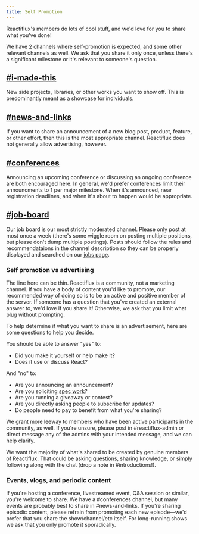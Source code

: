 ```yaml
---
title: Self Promotion
---
```


Reactiflux's members do lots of cool stuff, and we'd love for you to share what you've done!

We have 2 channels where self-promotion is expected, and some other relevant channels as well. We ask that you share it only once, unless there's a significant milestone or it's relevant to someone's question.

## [#i-made-this](https://discord.gg/GaCSDfm)

New side projects, libraries, or other works you want to show off. This is predominantly meant as a showcase for individuals.

## [#news-and-links](https://discord.gg/TEYnXKw)

If you want to share an announcement of a new blog post, product, feature, or other effort, then this is the most appropriate channel. Reactiflux does not generally allow advertising, however.

## [#conferences](https://discord.gg/RYVBdtY)

Announcing an upcoming conference or discussing an ongoing conference are both encouraged here. In general, we'd prefer conferences limit their announcments to 1 per major milestone. When it's announced, near registration deadlines, and when it's about to happen would be appropriate.

## [#job-board](https://discord.gg/R942bNb)

Our job board is our most strictly moderated channel. Please only post at most once a week (there's some wiggle room on posting multiple positions, but please don't dump multiple postings). Posts should follow the rules and recommendataions in the channel description so they can be properly displayed and searched on our [jobs page](/jobs/).

### Self promotion vs advertising

The line here can be thin. Reactiflux is a community, not a marketing channel. If you have a body of content you'd like to promote, our recommended way of doing so is to be an active and positive member of the server. If someone has a question that you've created an external answer to, we'd love if you share it! Otherwise, we ask that you limit what plug without prompting.

To help determine if what you want to share is an advertisement, here are some questions to help you decide.

You should be able to answer "yes" to:

- Did you make it yourself or help make it?
- Does it use or discuss React?

And "no" to:

- Are you announcing an announcement?
- Are you soliciting [spec work](https://www.nospec.com/)?
- Are you running a giveaway or contest?
- Are you directly asking people to subscribe for updates?
- Do people need to pay to benefit from what you're sharing?

We grant more leeway to members who have been active participants in the community, as well. If you're unsure, please post in #reactiflux-admin or direct message any of the admins with your intended message, and we can help clarify.

We want the majority of what's shared to be created by genuine members of Reactiflux. That could be asking questions, sharing knowledge, or simply following along with the chat (drop a note in #introductions!).

### Events, vlogs, and periodic content

If you're hosting a conference, livestreamed event, Q&A session or similar, you're welcome to share. We have a #conferences channel, but many events are probably best to share in #news-and-links. If you're sharing episodic content, please refrain from promoting each new episode—we'd prefer that you share the show/channel/etc itself. For long-running shows we ask that you only promote it sporadically.
